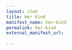 ```yaml
---
layout: item
title: Her Kind
manifest_name: her-kind
permalink: her-kind
external_manifest_url: 

---
```

<!-- Add an essay or interpretive material below this line,
using HTML or markdown.  Do not modify this file above this line -->
